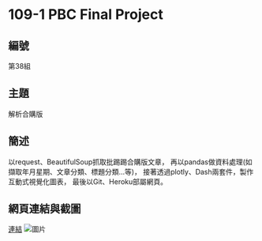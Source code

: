 # 109-1 PBC Final Project

## 編號
第38組

## 主題
解析合購版

## 簡述
以request、BeautifulSoup抓取批踢踢合購版文章，
再以pandas做資料處理(如擷取年月星期、文章分類、標題分類...等)，
接著透過plotly、Dash兩套件，製作互動式視覺化圖表，
最後以Git、Heroku部屬網頁。

## 網頁連結與截圖
[連結](https://pbc-buytogether.herokuapp.com/)
![圖片]()
